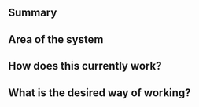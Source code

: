## Summary

<!-- Outline the issue being faced, and why this needs to change -->

## Area of the system

<!-- This might only be one part, but may involve multiple sections -->

## How does this currently work?

<!-- the current process, and any associated business rules -->

## What is the desired way of working?

<!-- after the change, what should the process be, and what should the business rules be -->
